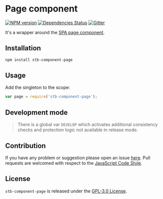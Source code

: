 Page component
==============

[![NPM version](https://img.shields.io/npm/v/stb-component-page.svg?style=flat-square)](https://www.npmjs.com/package/stb-component-page)
[![Dependencies Status](https://img.shields.io/david/stbsdk/component-page.svg?style=flat-square)](https://david-dm.org/stbsdk/component-page)
[![Gitter](https://img.shields.io/badge/gitter-join%20chat-blue.svg?style=flat-square)](https://gitter.im/DarkPark/stbsdk)


It's a wrapper around the [SPA page component](https://github.com/spasdk/component-page).


## Installation ##

```bash
npm install stb-component-page
```


## Usage ##

Add the singleton to the scope:

```js
var page = require('stb-component-page');
```


## Development mode ##

> There is a global var `DEVELOP` which activates additional consistency checks and protection logic not available in release mode.


## Contribution ##

If you have any problem or suggestion please open an issue [here](https://github.com/stbsdk/component-page/issues).
Pull requests are welcomed with respect to the [JavaScript Code Style](https://github.com/DarkPark/jscs).


## License ##

`stb-component-page` is released under the [GPL-3.0 License](http://opensource.org/licenses/GPL-3.0).
